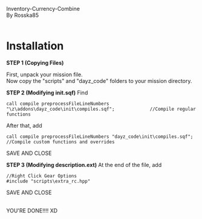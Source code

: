 Inventory-Currency-Combine<br>
By Rosska85<br><br>

Installation
============

**STEP 1 (Copying Files)**

First, unpack your mission file.<br>
Now copy the "scripts" and "dayz_code" folders to your mission directory.<br>

**STEP 2 (Modifying init.sqf)**
Find
	
	call compile preprocessFileLineNumbers "\z\addons\dayz_code\init\compiles.sqf";				//Compile regular functions
	
After that, add
	
	call compile preprocessFileLineNumbers "dayz_code\init\compiles.sqf";						//Compile custom functions and overrides

SAVE AND CLOSE<br>
	
**STEP 3 (Modifying description.ext)**
At the end of the file, add

	//Right Click Gear Options
	#include "scripts\extra_rc.hpp"

SAVE AND CLOSE<br><br>

YOU'RE DONE!!!! XD